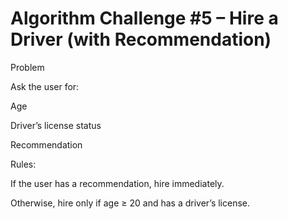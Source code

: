 # Algorithm Challenge #5 – Hire a Driver (with Recommendation)
Problem

Ask the user for:

Age

Driver’s license status

Recommendation

Rules:

If the user has a recommendation, hire immediately.

Otherwise, hire only if age ≥ 20 and has a driver’s license.
